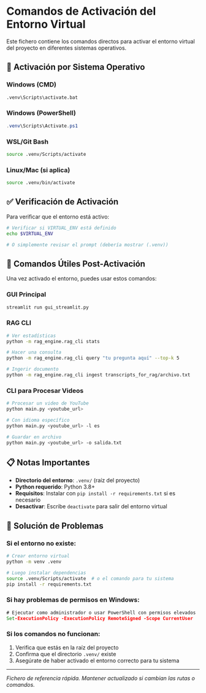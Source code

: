 # Comandos de Activación del Entorno Virtual

Este fichero contiene los comandos directos para activar el entorno virtual del proyecto en diferentes sistemas operativos.

## 🚀 Activación por Sistema Operativo

### Windows (CMD)
```cmd
.venv\Scripts\activate.bat
```

### Windows (PowerShell)
```powershell
.venv\Scripts\Activate.ps1
```

### WSL/Git Bash
```bash
source .venv/Scripts/activate
```

### Linux/Mac (si aplica)
```bash
source .venv/bin/activate
```

## ✅ Verificación de Activación

Para verificar que el entorno está activo:
```bash
# Verificar si VIRTUAL_ENV está definido
echo $VIRTUAL_ENV

# O simplemente revisar el prompt (debería mostrar (.venv))
```

## 🔧 Comandos Útiles Post-Activación

Una vez activado el entorno, puedes usar estos comandos:

### GUI Principal
```bash
streamlit run gui_streamlit.py
```

### RAG CLI
```bash
# Ver estadísticas
python -m rag_engine.rag_cli stats

# Hacer una consulta
python -m rag_engine.rag_cli query "tu pregunta aquí" --top-k 5

# Ingerir documento
python -m rag_engine.rag_cli ingest transcripts_for_rag/archivo.txt
```

### CLI para Procesar Videos
```bash
# Procesar un video de YouTube
python main.py <youtube_url>

# Con idioma específico
python main.py <youtube_url> -l es

# Guardar en archivo
python main.py <youtube_url> -o salida.txt
```

## 📋 Notas Importantes

- **Directorio del entorno**: `.venv/` (raíz del proyecto)
- **Python requerido**: Python 3.8+
- **Requisitos**: Instalar con `pip install -r requirements.txt` si es necesario
- **Desactivar**: Escribe `deactivate` para salir del entorno virtual

## 🐛 Solución de Problemas

### Si el entorno no existe:
```bash
# Crear entorno virtual
python -m venv .venv

# Luego instalar dependencias
source .venv/Scripts/activate  # o el comando para tu sistema
pip install -r requirements.txt
```

### Si hay problemas de permisos en Windows:
```cmd
# Ejecutar como administrador o usar PowerShell con permisos elevados
Set-ExecutionPolicy -ExecutionPolicy RemoteSigned -Scope CurrentUser
```

### Si los comandos no funcionan:
1. Verifica que estás en la raíz del proyecto
2. Confirma que el directorio `.venv/` existe
3. Asegúrate de haber activado el entorno correcto para tu sistema

---
*Fichero de referencia rápida. Mantener actualizado si cambian las rutas o comandos.*